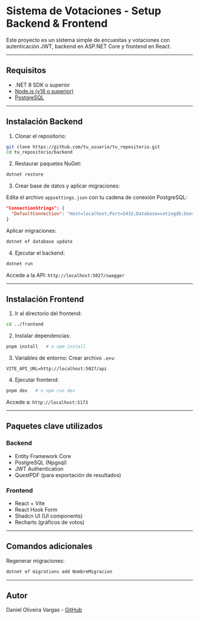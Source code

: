 # Sistema de Votaciones - Setup Backend & Frontend

Este proyecto es un sistema simple de encuestas y votaciones con autenticación JWT, backend en ASP.NET Core y frontend en React.

---

## Requisitos

* .NET 8 SDK o superior
* [Node.js (v18 o superior)](https://nodejs.org/)
* [PostgreSQL](https://www.postgresql.org/download/)

---

## Instalación Backend

1. Clonar el repositorio:

```bash
git clone https://github.com/tu_usuario/tu_repositorio.git
cd tu_repositorio/backend
```

2. Restaurar paquetes NuGet:

```bash
dotnet restore
```

3. Crear base de datos y aplicar migraciones:

Edita el archivo `appsettings.json` con tu cadena de conexión PostgreSQL:

```json
"ConnectionStrings": {
  "DefaultConnection": "Host=localhost;Port=5432;Database=votingdb;Username=usuario;Password=contraseña"
}
```

Aplicar migraciones:

```bash
dotnet ef database update
```

4. Ejecutar el backend:

```bash
dotnet run
```

Accede a la API: `http://localhost:5027/swagger`

---

## Instalación Frontend

1. Ir al directorio del frontend:

```bash
cd ../frontend
```

2. Instalar dependencias:

```bash
pnpm install   # o npm install
```

3. Variables de entorno:
   Crear archivo `.env`:

```env
VITE_API_URL=http://localhost:5027/api
```

4. Ejecutar frontend:

```bash
pnpm dev   # o npm run dev
```

Accede a: `http://localhost:5173`

---

## Paquetes clave utilizados

### Backend

* Entity Framework Core
* PostgreSQL (Npgsql)
* JWT Authentication
* QuestPDF (para exportación de resultados)

### Frontend

* React + Vite
* React Hook Form
* Shadcn UI (UI components)
* Recharts (gráficos de votos)

---

## Comandos adicionales

Regenerar migraciones:

```bash
dotnet ef migrations add NombreMigracion
```

---

## Autor

Daniel Oliveira Vargas - [GitHub](https://github.com/tu_usuario)
